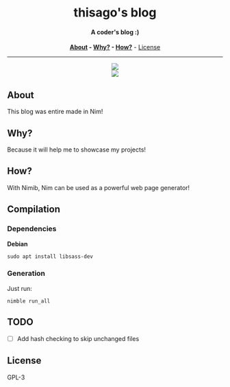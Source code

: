 <div align=center>

# thisago's blog

#### A coder's blog :)

**[About](#about) - [Why?](#why) - [How?](#how)** - [License](#license)

---

![](https://user-images.githubusercontent.com/74574275/257682143-a43135c5-ba82-401c-8ae3-1e7977bd63cc.png)  
![](https://user-images.githubusercontent.com/74574275/257682137-bbc3bfc5-6587-4402-b3da-bcf8ab7c8ae9.png)

</div>

## About

This blog was entire made in Nim!

## Why?

Because it will help me to showcase my projects!

## How?

With Nimib, Nim can be used as a powerful web page generator!

## Compilation

### Dependencies

**Debian**

```
sudo apt install libsass-dev
```

### Generation

Just run:

```
nimble run_all
```

## TODO

- [ ] Add hash checking to skip unchanged files

## License

GPL-3
